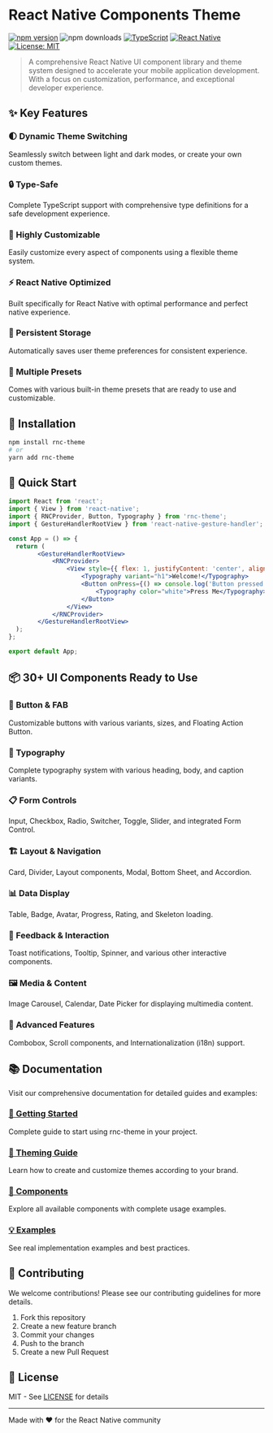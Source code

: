 # React Native Components Theme

[![npm version](https://badge.fury.io/js/rnc-theme.svg)](https://badge.fury.io/js/rnc-theme)
![npm downloads](https://img.shields.io/npm/dt/rnc-theme)
[![TypeScript](https://img.shields.io/badge/TypeScript-Ready-blue.svg)](https://www.typescriptlang.org/)
[![React Native](https://img.shields.io/badge/React%20Native-Optimized-61DAFB.svg)](https://reactnative.dev/)
[![License: MIT](https://img.shields.io/badge/License-MIT-yellow.svg)](https://opensource.org/licenses/MIT)

> A comprehensive React Native UI component library and theme system designed to accelerate your mobile application development. With a focus on customization, performance, and exceptional developer experience.

## ✨ Key Features

### 🌓 Dynamic Theme Switching
Seamlessly switch between light and dark modes, or create your own custom themes.

### 🔒 Type-Safe
Complete TypeScript support with comprehensive type definitions for a safe development experience.

### 🎨 Highly Customizable
Easily customize every aspect of components using a flexible theme system.

### ⚡ React Native Optimized
Built specifically for React Native with optimal performance and perfect native experience.

### 💾 Persistent Storage
Automatically saves user theme preferences for consistent experience.

### 🎯 Multiple Presets
Comes with various built-in theme presets that are ready to use and customizable.

## 🚀 Installation

```bash
npm install rnc-theme
# or
yarn add rnc-theme
```

## 📖 Quick Start

```jsx
import React from 'react';
import { View } from 'react-native';
import { RNCProvider, Button, Typography } from 'rnc-theme';
import { GestureHandlerRootView } from 'react-native-gesture-handler';

const App = () => {
  return (
		<GestureHandlerRootView>
			<RNCProvider>
				<View style={{ flex: 1, justifyContent: 'center', alignItems: 'center' }}>
					<Typography variant="h1">Welcome!</Typography>
					<Button onPress={() => console.log('Button pressed!')}>
						<Typography color="white">Press Me</Typography>
					</Button>
				</View>
			</RNCProvider>
		</GestureHandlerRootView>
  );
};

export default App;
```

## 📦 30+ UI Components Ready to Use

### 🔘 Button & FAB
Customizable buttons with various variants, sizes, and Floating Action Button.

### 📝 Typography
Complete typography system with various heading, body, and caption variants.

### 📋 Form Controls
Input, Checkbox, Radio, Switcher, Toggle, Slider, and integrated Form Control.

### 🏗️ Layout & Navigation
Card, Divider, Layout components, Modal, Bottom Sheet, and Accordion.

### 📊 Data Display
Table, Badge, Avatar, Progress, Rating, and Skeleton loading.

### 💬 Feedback & Interaction
Toast notifications, Tooltip, Spinner, and various other interactive components.

### 🖼️ Media & Content
Image Carousel, Calendar, Date Picker for displaying multimedia content.

### 🚀 Advanced Features
Combobox, Scroll components, and Internationalization (i18n) support.

## 📚 Documentation

Visit our comprehensive documentation for detailed guides and examples:

### [🚀 Getting Started](https://rnc.masum.cloud/)
Complete guide to start using rnc-theme in your project.

### [🎨 Theming Guide](https://rnc.masum.cloud/)
Learn how to create and customize themes according to your brand.

### [🧩 Components](https://rnc.masum.cloud/)
Explore all available components with complete usage examples.

### [💡 Examples](https://rnc.masum.cloud/)
See real implementation examples and best practices.

## 🤝 Contributing

We welcome contributions! Please see our contributing guidelines for more details.

1. Fork this repository
2. Create a new feature branch
3. Commit your changes
4. Push to the branch
5. Create a new Pull Request

## 📄 License

MIT - See [LICENSE](LICENSE) for details

---

Made with ❤️ for the React Native community